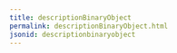 ```yaml
---
title: descriptionBinaryObject
permalink: descriptionBinaryObject.html
jsonid: descriptionbinaryobject
---
```

